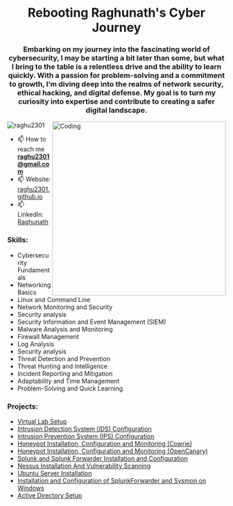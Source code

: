 <h1 align="center">Rebooting Raghunath's Cyber Journey</h1>
<h3 align="center">Embarking on my journey into the fascinating world of cybersecurity, I may be starting a bit later than some, but what I bring to the table is a relentless drive and the ability to learn quickly. With a passion for problem-solving and a commitment to growth, I’m diving deep into the realms of network security, ethical hacking, and digital defense. My goal is to turn my curiosity into expertise and contribute to creating a safer digital landscape.</h3>

<img align="right" alt="Coding" width="400" src="https://cdn.dribbble.com/users/1162077/screenshots/3848914/programmer.gif">
<p align="left"> <img src="https://komarev.com/ghpvc/?username=raghu2301&label=Profile%20views&color=0e75b6&style=flat" alt="raghu2301" /> </p>

- 📫 How to reach me **raghu2301@gmail.com**
- 📫 Website: [raghu2301.github.io](https://raghu2301.github.io/)
- 📫 LinkedIn: [Raghunath](https://www.linkedin.com/in/raghunath-kumar-kewat2301/)

<p align="left">
</p>

<h3 align="left">Skills:</h3>
<ul>
  <li>Cybersecurity Fundamentals</li>
  <li>Networking Basics</li>
  <li>Linux and Command Line</li>
  <li>Network Monitoring and Security</li>
  <li>Security analysis</li>
  <li>Security Information and Event Management (SIEM)</li>
  <li>Malware Analysis and Monitoring</li>
  <li>Firewall Management</li>
  <li>Log Analysis</li>
  <li>Security analysis</li>
  <li>Threat Detection and Prevention</li>
  <li>Threat Hunting and Intelligence</li>
  <li>Incident Reporting and Mitigation</li>
  <li>Adaptability and Time Management</li>
  <li>Problem-Solving and Quick Learning</li>
</ul>
<h3 align="left">Projects:</h3>

- [Virtual Lab Setup](https://github.com/raghu2301/Virtual_Lab_Setup/blob/main/README.md)
- [Intrusion Detection System (IDS) Configuration](https://github.com/raghu2301/IDS_Configuration_Suricata/blob/main/README.md)
- [Intrusion Prevention System (IPS) Configuration](https://github.com/raghu2301/IPS_Configuration_Suricata/blob/main/README.md)
- [Honeypot Installation, Configuration and Monitoring (Cowrie)](https://github.com/raghu2301/Honeypot_Cowrie_Installation/blob/main/README.md)
- [Honeypot Installation, Configuration and Monitoring (OpenCanary)](https://github.com/raghu2301/Honeypot_OpenCanary_Installation/blob/main/README.md)
- [Splunk and Splunk Forwarder Installation and Configuration](https://github.com/raghu2301/Splunk_Installation_Configuration/blob/main/README.md)
- [Nessus Installation And Vulnerability Scanning](https://github.com/raghu2301/Nessus_Installation_For_Vulnerability_Scanning/blob/main/README.md)
- [Ubuntu Server Installation](https://github.com/raghu2301/Ubuntu_Server_Installation/blob/main/README.md)
- [Installation and Configuration of SplunkForwarder and Sysmon on Windows](https://github.com/raghu2301/Installation_Configuration_SplunkForwarder_Sysmon_On_Windows/blob/main/README.md)
- [Active Directory Setup](https://github.com/raghu2301/Active_Directory/blob/main/README.md)
